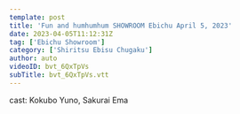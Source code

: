 ```yaml
---
template: post
title: 'Fun and humhumhum SHOWROOM Ebichu April 5, 2023'
date: 2023-04-05T11:12:31Z
tag: ['Ebichu Showroom']
category: ['Shiritsu Ebisu Chugaku']
author: auto 
videoID: bvt_6QxTpVs
subTitle: bvt_6QxTpVs.vtt
---
```

cast: Kokubo Yuno, Sakurai Ema
